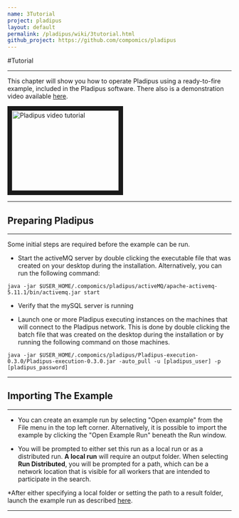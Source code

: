 ```yaml
---
name: 3Tutorial
project: pladipus
layout: default
permalink: /pladipus/wiki/3tutorial.html
github_project: https://github.com/compomics/pladipus
---
```


#Tutorial

----

This chapter will show you how to operate Pladipus using a ready-to-fire example, included in the Pladipus software. There also is a demonstration video available [here](https://www.youtube.com/watch?v=ZQff2Yqhgrk).

<a href="https://www.youtube.com/watch?v=ZQff2Yqhgrk" target="_blank"><img src="http://img.youtube.com/vi/ZQff2Yqhgrk/0.jpg" 
alt="Pladipus video tutorial" width="240" height="180" border="10" /></a>

----

## Preparing Pladipus

----

Some initial steps are required before the example can be run. 

* Start the activeMQ server by double clicking the executable file that was created on your desktop during the installation. Alternatively, you can run the following command: 

`java -jar $USER_HOME/.compomics/pladipus/activeMQ/apache-activemq-5.11.1/bin/activemq.jar start`

* Verify that the mySQL server is running

* Launch one or more Pladipus executing instances on the machines that will connect to the Pladipus network. This is done by double clicking the batch file that was created on the desktop during the installation or by running the following command on those machines. 

`java -jar $USER_HOME/.compomics/pladipus/Pladipus-execution-0.3.0/Pladipus-execution-0.3.0.jar -auto_pull -u [pladipus_user] -p [pladipus_password]`

----

## Importing The Example

----

* You can create an example run by selecting "Open example" from the File menu in the top left corner. Alternatively, it is possible to import the example by clicking the "Open Example Run" beneath the Run window.

* You will be prompted to either set this run as a local run or as a distributed run. <b>A local run</b> will require an output folder. When selecting <b>Run Distributed</b>, you will be prompted for a path, which can be a network location that is visible for all workers that are intended to participate in the search.

*After either specifying a local folder or setting the path to a result folder, launch the example run as described [here](https://github.com/compomics/pladipus/wiki/2.a.-Run-Management#Launching%20a%20run).

----


